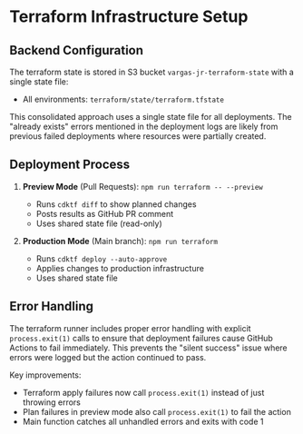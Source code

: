 # Terraform Infrastructure Setup

## Backend Configuration

The terraform state is stored in S3 bucket `vargas-jr-terraform-state` with a single state file:

- All environments: `terraform/state/terraform.tfstate`

This consolidated approach uses a single state file for all deployments. The "already exists" errors mentioned in the deployment logs are likely from previous failed deployments where resources were partially created.

## Deployment Process

1. **Preview Mode** (Pull Requests): `npm run terraform -- --preview`

   - Runs `cdktf diff` to show planned changes
   - Posts results as GitHub PR comment
   - Uses shared state file (read-only)

2. **Production Mode** (Main branch): `npm run terraform`
   - Runs `cdktf deploy --auto-approve`
   - Applies changes to production infrastructure
   - Uses shared state file

## Error Handling

The terraform runner includes proper error handling with explicit `process.exit(1)` calls to ensure that deployment failures cause GitHub Actions to fail immediately. This prevents the "silent success" issue where errors were logged but the action continued to pass.

Key improvements:

- Terraform apply failures now call `process.exit(1)` instead of just throwing errors
- Plan failures in preview mode also call `process.exit(1)` to fail the action
- Main function catches all unhandled errors and exits with code 1
